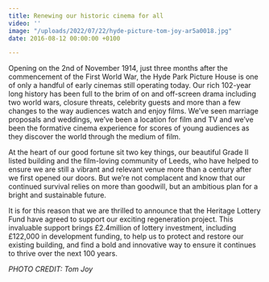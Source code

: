 ```yaml
---
title: Renewing our historic cinema for all
video: ''
image: "/uploads/2022/07/22/hyde-picture-tom-joy-ar5a0018.jpg"
date: 2016-08-12 00:00:00 +0100

---
```

Opening on the 2nd of November 1914, just three months after the commencement of the First World War, the Hyde Park Picture House is one of only a handful of early cinemas still operating today. Our rich 102-year long history has been full to the brim of on and off-screen drama including two world wars, closure threats, celebrity guests and more than a few changes to the way audiences watch and enjoy films. We’ve seen marriage proposals and weddings, we’ve been a location for film and TV and we’ve been the formative cinema experience for scores of young audiences as they discover the world through the medium of film.

At the heart of our good fortune sit two key things, our beautiful Grade II listed building and the film-loving community of Leeds, who have helped to ensure we are still a vibrant and relevant venue more than a century after we first opened our doors. But we’re not complacent and know that our continued survival relies on more than goodwill, but an ambitious plan for a bright and sustainable future.

It is for this reason that we are thrilled to announce that the Heritage Lottery Fund have agreed to support our exciting regeneration project. This invaluable support brings £2.4million of lottery investment, including £122,000 in development funding, to help us to protect and restore our existing building, and find a bold and innovative way to ensure it continues to thrive over the next 100 years.

_PHOTO CREDIT: Tom Joy_